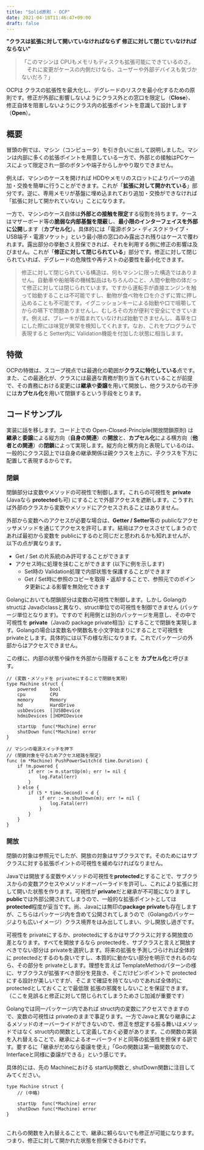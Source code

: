 ```yaml
---
title: "Solid原則 - OCP"
date: 2021-04-18T11:46:47+09:00
draft: false
---
```


**"クラスは拡張に対して開いていなければならず 修正に対して閉じていなければならない"**

> 「このマシンは CPUもメモリもディスクも拡張可能にできているのさ。  
>　それに変更がケースの内側だけなら、ユーザーや外部デバイスも気づかないだろ？」

OCPは クラスの拡張性を最大化し、デグレードのリスクを最小化するための原則です。修正が外部に影響しないようにクラス外との窓口を限定し（**Close**）、修正自体を阻害しないようにクラス内の拡張ポイントを意識して設計します（**Open**）。

## 概要
冒頭の例では、マシン（コンピュータ）を引き合いに出して説明しました。マシンは内部に多くの拡張ポイントを用意している一方で、外部との接触はPCケースによって限定され一部のボタンや端子からしかやり取りできません。

例えば、マシンのケースを開ければ HDDやメモリのスロットによりパーツの追加・交換を簡単に行うことができます。これが「**拡張に対して開かれている**」部分です。逆に、専用メモリが基盤に埋め込まれており追加・交換ができなければ「拡張に対して開かれていない」ことになります。

一方で、マシンのケース自体は**外部との接触を限定**する役割を持ちます。ケースはマザーボード等の**脆弱な内部基盤を隠蔽**し、**最小限のインターフェイスを外部に公開**します（**カプセル化**）。具体的には「電源ボタン・ディスクドライブ・USB端子・電源ソケット」という最小限の窓口のみ露出され残りはケースで覆われます。露出部分の挙動さえ担保できれば、それを利用する側に修正の影響は及びません。これが「**修正に対して閉じられている**」部分です。修正に対して閉じられていれば、デグレードの危険性や再テストの必要性を最小化できます。

> 修正に対して閉じられている構造は、何もマシンに限った構造ではありません。自動車や船舶等の機械製品はもちろんのこと、人間や動物の体だって修正に対しては閉じられています。ですから運転手が直接エンジンを触って始動することは不可能ですし、動物が食べ物を口を介さずに胃に押し込めることも不可能です。イグニッションキーによる始動や口で咀嚼してからの嚥下で問題ありませんし、むしろその方が便利で安全にできています。例えば、ブレーキが踏まれていなければ始動できませんし、毒草を口にした際には味覚が異常を検知してくれます。なお、これをプログラムで表現すると Setter内に Validation機能を付加した状態に相当します。

## 特徴
OCPの特徴は、スコープ視点では最適化の範囲が**クラスに特化している**点です。また、この最適化が、クラスには最適な責務が割り当てられていることが前提で、その責務における変更には**継承**や**委譲**を用いて開放し、他クラスからの干渉には**カプセル化**を用いて閉鎖するという手段をとります。

## コードサンプル
実装に話を移します。コード上での Open-Closed-Principle(開放閉鎖原則) は**継承**と**委譲**による縦方向（**自身の関連**）の**開放**と、**カプセル化**による横方向（**他者との関連**）の**閉鎖**によって実現します。縦方向と横方向と表現しているのは、一般的にクラス図上では自身の継承関係は親クラスを上方に、子クラスを下方に配置して表現するからです。

### 閉鎖
閉鎖部分は変数やメソッドの可視性で制御します。これらの可視性を **private** (Javaなら **protected**も可) にすることで外部アクセスを遮断します。こうすれば外部のクラスから変数やメソッドにアクセスされることはありません。

外部から変数へのアクセスが必要な場合は、**Getter / Setter**等の publicなアクセッサメソッドを通じてアクセスを許可します。結局はアクセスさせてしまうのであれば最初から変数を publicにするのと同じだと思われるかも知れませんが、以下の点が異なります。

- Get / Set の片系統のみ許可することができます
- アクセス時に処理を挟むことができます (以下に例を示します)
  - Set時の Validation処理で内部状態を保護することができます
  - Get / Set時に参照のコピーを取得・返却することで、参照元でのポインタ更新による影響を無効化できます

Golangにおいても閉鎖部分は変数の可視性で制御します。しかし Golangのstructは Javaのclassと異なり、struct単位での可視性を制御できません (パッケージ単位となります)。ですので 利用側とは別のパッケージを用意し、その中で可視性を **private**（Javaの package private相当）にすることで閉鎖を実現します。Golangの場合は変数名や関数名を小文字始まりにすることで可視性を privateとします。具体的には以下の様な形になります。これでパッケージの外部からはアクセスできません。

この様に、内部の状態や操作を外部から隠蔽することを **カプセル化**と呼びます。

```golang
// (変数・メソッドを privateにすることで閉鎖を実現)
type Machine struct {
	powered     bool
	cpu         CPU
	memory      Memory
	hd          HardDrive
	usbDevices  []USBDevice
	hdmiDevices []HDMIDevice

	startUp  func(*Machine) error
	shutDown func(*Machine) error
}

// マシンの電源スイッチを押下
// (閉鎖対象を守るためアクセス経路を限定)
func (m *Machine) PushPowerSwitch(d time.Duration) {
	if !m.powered {
		if err := m.startUp(m); err != nil {
			log.Fatal(err)
		}
	} else {
		if (5 * time.Second) < d {
			if err := m.shutDown(m); err != nil {
				log.Fatal(err)
			}
		}
	}
}

```

### 開放

閉鎖の対象は参照元でしたが、開放の対象はサブクラスです。そのためにはサブクラスに対する拡張ポイントの可視性を緩めなければなりません。

Javaでは開放する変数やメソッドの可視性を**protected**とすることで、サブクラスからの変数アクセスやメソッドオーバーライドを許可し、これにより拡張に対して開いた状態を作ります。可視性が **private**だと継承が不可能になりますし **public**では外部公開されてしまうので、一般的な拡張ポイントとしては **protected**程度が妥当です。尚、Javaには無印の**package private**も存在しますが、こちらはパッケージ内を含めて公開されてしまうので（Golangのパッケージよりも広いイメージ）クラス境界をはみ出してしまい、少し開放し過ぎです。

可視性を privateにするか、protectedにするかはサブクラスに対する開放度の差となります。すべてを開放するなら protectedを、サブクラスと言えど開放すべきでない部分は privateを選択します。将来の拡張を予測しづらければ全体的に protectedとするのも良いですし、本質的に動かない部分を明示できれるのなら、その部分を privateとします。理想を言えば TemplateMethodパターンの様に、サブクラスが拡張すべき部分を見抜き、そこだけピンポイントで protectedにする設計が美しいですが、そこまで確証を持てないのであれば全体的に protectedとしておくことで最低限 拡張の邪魔をしないことを保証できます。（ここを見誤ると修正に対して閉じられてしまうためさじ加減が重要です）

Golangでは同一パッケージ内であれば struct内の変数にアクセスできますので、変数の可視性は privateのままで事足ります。一方でJavaと異なり継承によるメソッドのオーバーライドができないので、修正を想定する振る舞いはメソッドではなく struct内の関数として定義しておく必要があります。この関数の実装を入れ替えることで、継承によるオーバーライドと同等の拡張性を担保する訳です。要するに「継承がだめなら委譲を使え」「Goの関数は第一級関数なので、Interfaceと同様に委譲ができる」という感じです。

具体的には、先の Machineにおける startUp関数と, shutDown関数に注目してみてください。
```golang
type Machine struct {
	// (中略)

	startUp  func(*Machine) error
	shutDown func(*Machine) error
}
```
&nbsp;  
これらの関数を入れ替えることで、継承に頼らないでも修正が可能になります。つまり、修正に対して開かれた状態を担保できるわけです。


